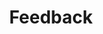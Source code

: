 ---
layout: component-documentation
sectionKey: Components
eleventyNavigation:
  parent: Components
title: Feedback
---
